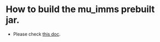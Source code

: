 # How to build the mu_imms prebuilt jar.
* Please check [this doc](http://go/aaos-mu-ime#building-and-deploying-mu-imms-prebuilt-jar).
